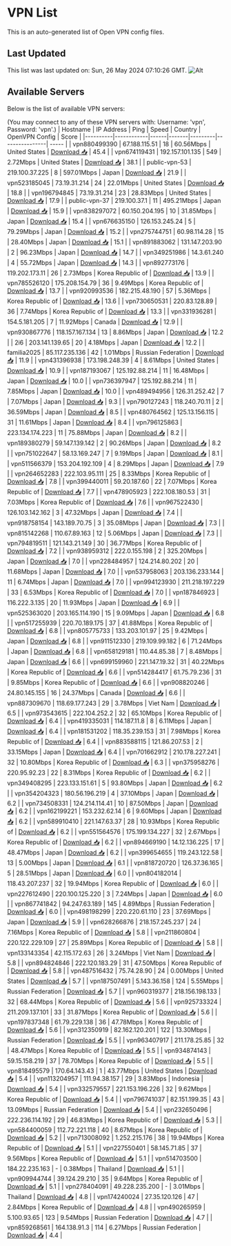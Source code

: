 # VPN List

This is an auto-generated list of Open VPN config files.

## Last Updated

This list was last updated on: Sun, 26 May 2024 07:10:26 GMT.
![Alt](https://repobeats.axiom.co/api/embed/186b98318ef1479477931607c1ad7d823f12451f.svg "Repobeats analytics image")

## Available Servers

Below is the list of available VPN servers:

(You may connect to any of these VPN servers with: Username: 'vpn', Password: 'vpn'.)
| Hostname | IP Address | Ping | Speed | Country | OpenVPN Config | Score |
|----------|------------|------|-------|---------|----------------| ----- |
| vpn880499390 | 67.188.115.51 | 18 | 60.56Mbps | United States | [Download 📥](./configs/server_0_US.ovpn) | 45.4 |
| vpn674119431 | 192.157.101.135 | 549 | 2.72Mbps | United States | [Download 📥](./configs/server_1_US.ovpn) | 38.1 |
| public-vpn-53 | 219.100.37.225 | 8 | 597.01Mbps | Japan | [Download 📥](./configs/server_2_JP.ovpn) | 21.9 |
| vpn523185045 | 73.19.31.214 | 24 | 22.01Mbps | United States | [Download 📥](./configs/server_3_US.ovpn) | 18.8 |
| vpn196794845 | 73.19.31.214 | 23 | 28.83Mbps | United States | [Download 📥](./configs/server_4_US.ovpn) | 17.9 |
| public-vpn-37 | 219.100.37.1 | 11 | 495.21Mbps | Japan | [Download 📥](./configs/server_5_JP.ovpn) | 15.9 |
| vpn838297072 | 60.150.204.195 | 10 | 31.85Mbps | Japan | [Download 📥](./configs/server_6_JP.ovpn) | 15.4 |
| vpn676635150 | 126.153.245.24 | 5 | 79.29Mbps | Japan | [Download 📥](./configs/server_7_JP.ovpn) | 15.2 |
| vpn275744751 | 60.98.114.28 | 15 | 28.40Mbps | Japan | [Download 📥](./configs/server_8_JP.ovpn) | 15.1 |
| vpn891883062 | 131.147.203.90 | 2 | 96.23Mbps | Japan | [Download 📥](./configs/server_9_JP.ovpn) | 14.7 |
| vpn349251986 | 14.3.61.240 | 4 | 55.72Mbps | Japan | [Download 📥](./configs/server_10_JP.ovpn) | 14.3 |
| vpn892773176 | 119.202.173.11 | 26 | 2.73Mbps | Korea Republic of | [Download 📥](./configs/server_11_KR.ovpn) | 13.9 |
| vpn785526120 | 175.208.154.79 | 36 | 9.49Mbps | Korea Republic of | [Download 📥](./configs/server_12_KR.ovpn) | 13.7 |
| vpn920993536 | 182.215.48.190 | 57 | 5.36Mbps | Korea Republic of | [Download 📥](./configs/server_13_KR.ovpn) | 13.6 |
| vpn730650531 | 220.83.128.89 | 36 | 7.74Mbps | Korea Republic of | [Download 📥](./configs/server_14_KR.ovpn) | 13.3 |
| vpn331936281 | 154.5.181.205 | 7 | 11.92Mbps | Canada | [Download 📥](./configs/server_15_CA.ovpn) | 12.9 |
| vpn930867776 | 118.157.167.134 | 13 | 8.86Mbps | Japan | [Download 📥](./configs/server_16_JP.ovpn) | 12.2 |
| 2i6 | 203.141.139.65 | 20 | 4.18Mbps | Japan | [Download 📥](./configs/server_17_JP.ovpn) | 12.2 |
| familia2025 | 85.117.235.136 | 42 | 1.01Mbps | Russian Federation | [Download 📥](./configs/server_18_RU.ovpn) | 11.9 |
| vpn431396938 | 173.198.248.39 | 4 | 8.61Mbps | United States | [Download 📥](./configs/server_19_US.ovpn) | 10.9 |
| vpn187193067 | 125.192.88.214 | 11 | 16.48Mbps | Japan | [Download 📥](./configs/server_20_JP.ovpn) | 10.0 |
| vpn736397947 | 125.192.88.214 | 11 | 7.85Mbps | Japan | [Download 📥](./configs/server_21_JP.ovpn) | 10.0 |
| vpn489494956 | 126.31.252.42 | 7 | 7.07Mbps | Japan | [Download 📥](./configs/server_22_JP.ovpn) | 9.3 |
| vpn790127243 | 118.240.70.11 | 2 | 36.59Mbps | Japan | [Download 📥](./configs/server_23_JP.ovpn) | 8.5 |
| vpn480764562 | 125.13.156.115 | 31 | 11.61Mbps | Japan | [Download 📥](./configs/server_24_JP.ovpn) | 8.4 |
| vpn796125863 | 223.134.174.223 | 11 | 75.88Mbps | Japan | [Download 📥](./configs/server_25_JP.ovpn) | 8.2 |
| vpn189380279 | 59.147.139.142 | 2 | 90.26Mbps | Japan | [Download 📥](./configs/server_26_JP.ovpn) | 8.2 |
| vpn751022647 | 58.13.169.247 | 7 | 9.19Mbps | Japan | [Download 📥](./configs/server_27_JP.ovpn) | 8.1 |
| vpn511566379 | 153.204.192.109 | 4 | 8.29Mbps | Japan | [Download 📥](./configs/server_28_JP.ovpn) | 7.9 |
| vpn264652283 | 222.103.95.111 | 25 | 8.33Mbps | Korea Republic of | [Download 📥](./configs/server_29_KR.ovpn) | 7.8 |
| vpn399440011 | 59.20.187.60 | 22 | 7.07Mbps | Korea Republic of | [Download 📥](./configs/server_30_KR.ovpn) | 7.7 |
| vpn478905923 | 222.108.180.53 | 31 | 7.03Mbps | Korea Republic of | [Download 📥](./configs/server_31_KR.ovpn) | 7.6 |
| vpn967522430 | 126.103.142.162 | 3 | 47.32Mbps | Japan | [Download 📥](./configs/server_32_JP.ovpn) | 7.4 |
| vpn918758154 | 143.189.70.75 | 3 | 35.08Mbps | Japan | [Download 📥](./configs/server_33_JP.ovpn) | 7.3 |
| vpn815142268 | 110.67.89.163 | 12 | 5.06Mbps | Japan | [Download 📥](./configs/server_34_JP.ovpn) | 7.3 |
| vpn794819511 | 121.143.21.149 | 30 | 36.77Mbps | Korea Republic of | [Download 📥](./configs/server_35_KR.ovpn) | 7.2 |
| vpn938959312 | 222.0.155.198 | 2 | 325.20Mbps | Japan | [Download 📥](./configs/server_36_JP.ovpn) | 7.0 |
| vpn228484957 | 124.214.80.202 | 20 | 11.68Mbps | Japan | [Download 📥](./configs/server_37_JP.ovpn) | 7.0 |
| vpn537958063 | 203.136.233.144 | 11 | 6.74Mbps | Japan | [Download 📥](./configs/server_38_JP.ovpn) | 7.0 |
| vpn994123930 | 211.218.197.229 | 33 | 6.53Mbps | Korea Republic of | [Download 📥](./configs/server_39_KR.ovpn) | 7.0 |
| vpn187846923 | 116.222.3.135 | 20 | 11.93Mbps | Japan | [Download 📥](./configs/server_40_JP.ovpn) | 6.9 |
| vpn525363020 | 203.165.114.190 | 15 | 9.09Mbps | Japan | [Download 📥](./configs/server_41_JP.ovpn) | 6.8 |
| vpn517255939 | 220.70.189.175 | 37 | 41.88Mbps | Korea Republic of | [Download 📥](./configs/server_42_KR.ovpn) | 6.8 |
| vpn805775733 | 133.203.101.97 | 25 | 9.42Mbps | Japan | [Download 📥](./configs/server_43_JP.ovpn) | 6.8 |
| vpn911512330 | 219.109.99.182 | 6 | 71.24Mbps | Japan | [Download 📥](./configs/server_44_JP.ovpn) | 6.8 |
| vpn658129181 | 110.44.85.38 | 7 | 8.48Mbps | Japan | [Download 📥](./configs/server_45_JP.ovpn) | 6.6 |
| vpn699159960 | 221.147.19.32 | 31 | 40.22Mbps | Korea Republic of | [Download 📥](./configs/server_46_KR.ovpn) | 6.6 |
| vpn514284417 | 61.75.79.236 | 31 | 9.85Mbps | Korea Republic of | [Download 📥](./configs/server_47_KR.ovpn) | 6.6 |
| vpn908820246 | 24.80.145.155 | 16 | 24.37Mbps | Canada | [Download 📥](./configs/server_48_CA.ovpn) | 6.6 |
| vpn887309670 | 118.69.177.243 | 29 | 3.78Mbps | Viet Nam | [Download 📥](./configs/server_49_VN.ovpn) | 6.5 |
| vpn973543615 | 222.104.252.2 | 32 | 65.10Mbps | Korea Republic of | [Download 📥](./configs/server_50_KR.ovpn) | 6.4 |
| vpn419335031 | 114.187.11.8 | 8 | 6.11Mbps | Japan | [Download 📥](./configs/server_51_JP.ovpn) | 6.4 |
| vpn181531202 | 118.35.239.153 | 31 | 7.98Mbps | Korea Republic of | [Download 📥](./configs/server_52_KR.ovpn) | 6.4 |
| vpn883588115 | 121.86.207.53 | 2 | 33.15Mbps | Japan | [Download 📥](./configs/server_53_JP.ovpn) | 6.4 |
| vpn701662912 | 210.178.227.241 | 32 | 10.80Mbps | Korea Republic of | [Download 📥](./configs/server_54_KR.ovpn) | 6.3 |
| vpn375958276 | 220.95.92.23 | 22 | 8.31Mbps | Korea Republic of | [Download 📥](./configs/server_55_KR.ovpn) | 6.2 |
| vpn349408295 | 223.133.151.61 | 5 | 93.80Mbps | Japan | [Download 📥](./configs/server_56_JP.ovpn) | 6.2 |
| vpn354204323 | 180.56.196.219 | 4 | 37.10Mbps | Japan | [Download 📥](./configs/server_57_JP.ovpn) | 6.2 |
| vpn734508331 | 124.214.114.41 | 10 | 87.50Mbps | Japan | [Download 📥](./configs/server_58_JP.ovpn) | 6.2 |
| vpn162199221 | 153.232.62.14 | 6 | 9.60Mbps | Japan | [Download 📥](./configs/server_59_JP.ovpn) | 6.2 |
| vpn589910410 | 221.147.63.37 | 28 | 10.93Mbps | Korea Republic of | [Download 📥](./configs/server_60_KR.ovpn) | 6.2 |
| vpn551564576 | 175.199.134.227 | 32 | 2.67Mbps | Korea Republic of | [Download 📥](./configs/server_61_KR.ovpn) | 6.2 |
| vpn894669190 | 14.12.136.225 | 17 | 48.47Mbps | Japan | [Download 📥](./configs/server_62_JP.ovpn) | 6.2 |
| vpn399654655 | 119.243.122.58 | 13 | 5.00Mbps | Japan | [Download 📥](./configs/server_63_JP.ovpn) | 6.1 |
| vpn818720720 | 126.37.36.165 | 5 | 28.51Mbps | Japan | [Download 📥](./configs/server_64_JP.ovpn) | 6.0 |
| vpn804182014 | 118.43.207.237 | 32 | 19.94Mbps | Korea Republic of | [Download 📥](./configs/server_65_KR.ovpn) | 6.0 |
| vpn227612490 | 220.100.125.220 | 3 | 7.24Mbps | Japan | [Download 📥](./configs/server_66_JP.ovpn) | 6.0 |
| vpn867741842 | 94.247.63.189 | 145 | 4.89Mbps | Russian Federation | [Download 📥](./configs/server_67_RU.ovpn) | 6.0 |
| vpn498198299 | 220.220.61.110 | 23 | 37.69Mbps | Japan | [Download 📥](./configs/server_68_JP.ovpn) | 5.9 |
| vpn628266876 | 218.157.245.237 | 24 | 7.16Mbps | Korea Republic of | [Download 📥](./configs/server_69_KR.ovpn) | 5.8 |
| vpn211860804 | 220.122.229.109 | 27 | 25.89Mbps | Korea Republic of | [Download 📥](./configs/server_70_KR.ovpn) | 5.8 |
| vpn133143354 | 42.115.172.63 | 26 | 3.24Mbps | Viet Nam | [Download 📥](./configs/server_71_VN.ovpn) | 5.8 |
| vpn894824846 | 222.120.183.29 | 31 | 47.50Mbps | Korea Republic of | [Download 📥](./configs/server_72_KR.ovpn) | 5.8 |
| vpn487516432 | 75.74.28.90 | 24 | 0.00Mbps | United States | [Download 📥](./configs/server_73_US.ovpn) | 5.7 |
| vpn187507491 | 5.143.36.158 | 124 | 5.55Mbps | Russian Federation | [Download 📥](./configs/server_74_RU.ovpn) | 5.7 |
| vpn960319377 | 218.156.198.133 | 32 | 68.44Mbps | Korea Republic of | [Download 📥](./configs/server_75_KR.ovpn) | 5.6 |
| vpn925733324 | 211.209.137.101 | 33 | 31.87Mbps | Korea Republic of | [Download 📥](./configs/server_76_KR.ovpn) | 5.6 |
| vpn197837348 | 61.79.229.138 | 36 | 47.78Mbps | Korea Republic of | [Download 📥](./configs/server_77_KR.ovpn) | 5.6 |
| vpn312350919 | 82.162.120.201 | 122 | 13.30Mbps | Russian Federation | [Download 📥](./configs/server_78_RU.ovpn) | 5.5 |
| vpn963407917 | 211.178.25.85 | 32 | 48.47Mbps | Korea Republic of | [Download 📥](./configs/server_79_KR.ovpn) | 5.5 |
| vpn934874143 | 59.15.158.219 | 37 | 78.70Mbps | Korea Republic of | [Download 📥](./configs/server_80_KR.ovpn) | 5.5 |
| vpn818495579 | 170.64.143.43 | 1 | 43.77Mbps | United States | [Download 📥](./configs/server_81_US.ovpn) | 5.4 |
| vpn113204957 | 111.94.38.157 | 29 | 3.83Mbps | Indonesia | [Download 📥](./configs/server_82_ID.ovpn) | 5.4 |
| vpn332579557 | 221.153.196.226 | 32 | 9.62Mbps | Korea Republic of | [Download 📥](./configs/server_83_KR.ovpn) | 5.4 |
| vpn796741037 | 82.151.199.35 | 43 | 13.09Mbps | Russian Federation | [Download 📥](./configs/server_84_RU.ovpn) | 5.4 |
| vpn232650496 | 222.236.114.192 | 29 | 46.83Mbps | Korea Republic of | [Download 📥](./configs/server_85_KR.ovpn) | 5.3 |
| vpn584400059 | 112.72.221.118 | 40 | 8.67Mbps | Korea Republic of | [Download 📥](./configs/server_86_KR.ovpn) | 5.2 |
| vpn713008092 | 1.252.215.176 | 38 | 19.94Mbps | Korea Republic of | [Download 📥](./configs/server_87_KR.ovpn) | 5.1 |
| vpn227550401 | 58.145.71.85 | 37 | 9.56Mbps | Korea Republic of | [Download 📥](./configs/server_88_KR.ovpn) | 5.1 |
| vpn514703500 | 184.22.235.163 | - | 0.38Mbps | Thailand | [Download 📥](./configs/server_89_TH.ovpn) | 5.1 |
| vpn909944744 | 39.124.29.210 | 35 | 9.64Mbps | Korea Republic of | [Download 📥](./configs/server_90_KR.ovpn) | 5.1 |
| vpn278404091 | 49.228.235.200 | - | 3.01Mbps | Thailand | [Download 📥](./configs/server_91_TH.ovpn) | 4.8 |
| vpn174240024 | 27.35.120.126 | 47 | 2.84Mbps | Korea Republic of | [Download 📥](./configs/server_92_KR.ovpn) | 4.8 |
| vpn490265959 | 5.100.93.65 | 123 | 9.54Mbps | Russian Federation | [Download 📥](./configs/server_93_RU.ovpn) | 4.7 |
| vpn859268561 | 164.138.91.3 | 114 | 6.27Mbps | Russian Federation | [Download 📥](./configs/server_94_RU.ovpn) | 4.4 |
